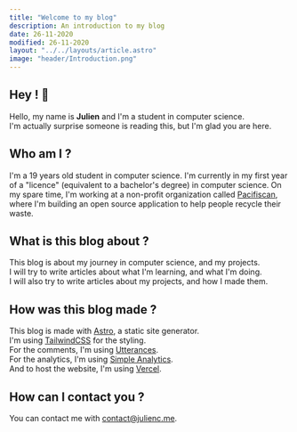 ```yaml
---
title: "Welcome to my blog"
description: An introduction to my blog
date: 26-11-2020
modified: 26-11-2020
layout: "../../layouts/article.astro"
image: "header/Introduction.png"
---
```


## Hey ! 👋

Hello, my name is **Julien** and I'm a student in computer science. <br>
I'm actually surprise someone is reading this, but I'm glad you are here.

## Who am I ?

I'm a 19 years old student in computer science. I'm currently in my first year of a "licence" (equivalent to a bachelor's degree) in computer science. On my spare time, I'm working at a non-profit organization called [Pacifiscan](https://pacifiscan.org/), where I'm building an open source application to help people recycle their  waste.

## What is this blog about ?

This blog is about my journey in computer science, and my projects. <br>
I will try to write articles about what I'm learning, and what I'm doing. <br>
I will also try to write articles about my projects, and how I made them.

## How was this blog made ?

This blog is made with [Astro](https://astro.build/), a static site generator. <br>
I'm using [TailwindCSS](https://tailwindcss.com/) for the styling. <br>
For the comments, I'm using [Utterances](https://utteranc.es/). <br>
For the analytics, I'm using [Simple Analytics](https://simpleanalytics.com/). <br>
And to host the website, I'm using [Vercel](https://vercel.com/).

## How can I contact you ?

You can contact me with [contact@julienc.me](mailto:contact@julienc.me). <br>
